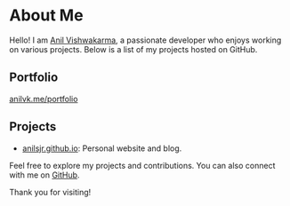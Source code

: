 # About Me

Hello! I am [Anil Vishwakarma](https://github.com/anilsjr), a passionate developer who enjoys working on various projects. Below is a list of my projects hosted on GitHub.

## Portfolio
[anilvk.me/portfolio](https://anilsjr.github.io/portfolio)
## Projects

- [anilsjr.github.io](https://github.com/anilsjr?tab=repositories): Personal website and blog.

Feel free to explore my projects and contributions. You can also connect with me on [GitHub](https://github.com/anilsjr).

Thank you for visiting!
